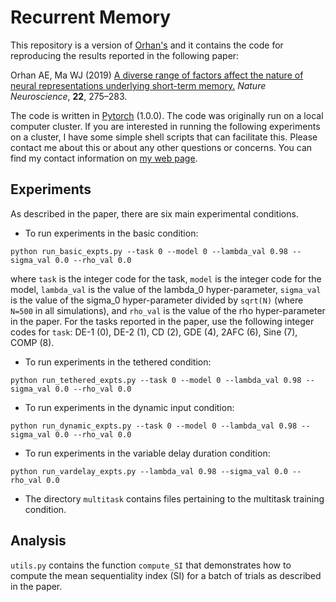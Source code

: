 # Recurrent Memory

This repository is a version of [Orhan's](https://github.com/eminorhan/recurrent-memory) and it contains the code for reproducing the results reported in the following paper:

Orhan AE, Ma WJ (2019) [A diverse range of factors affect the nature of neural representations underlying short-term memory.](https://www.nature.com/articles/s41593-018-0314-y) *Nature Neuroscience*, **22**, 275–283.

The code is written in [Pytorch](https://pytorch.org/) (1.0.0). The code was originally run on a local computer cluster. If you are interested in running the following experiments on a cluster, I have some simple shell scripts that can facilitate this. Please contact me about this or about any other questions or concerns. You can find my contact information on [my web page](https://josueortc.github.io/).

## Experiments

As described in the paper, there are six main experimental conditions.

* To run experiments in the basic condition:
```
python run_basic_expts.py --task 0 --model 0 --lambda_val 0.98 --sigma_val 0.0 --rho_val 0.0
```
where `task` is the integer code for the task, `model` is the integer code for the model, `lambda_val` is the value of the lambda_0 hyper-parameter, `sigma_val` is the value of the sigma_0 hyper-parameter divided by `sqrt(N)` (where `N=500` in all simulations), and `rho_val` is the value of the rho hyper-parameter in the paper. For the tasks reported in the paper, use the following integer codes for `task`: DE-1 (0), DE-2 (1), CD (2), GDE (4), 2AFC (6), Sine (7), COMP (8).   


* To run experiments in the tethered condition:
```
python run_tethered_expts.py --task 0 --model 0 --lambda_val 0.98 --sigma_val 0.0 --rho_val 0.0
```

* To run experiments in the dynamic input condition:
```
python run_dynamic_expts.py --task 0 --model 0 --lambda_val 0.98 --sigma_val 0.0 --rho_val 0.0
```
* To run experiments in the variable delay duration condition:
```
python run_vardelay_expts.py --lambda_val 0.98 --sigma_val 0.0 --rho_val 0.0
```
* The directory `multitask` contains files pertaining to the multitask training condition.

## Analysis

`utils.py` contains the function `compute_SI` that demonstrates how to compute the mean sequentiality index (SI) for a batch of trials as described in the paper.


